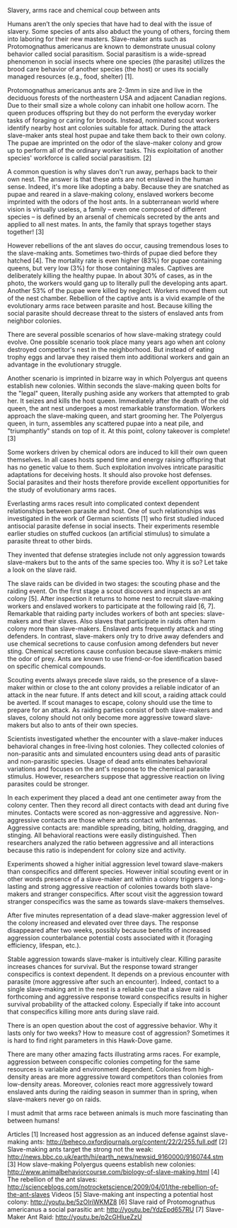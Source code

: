 Slavery, arms race and chemical coup between ants

Humans aren’t the only species that have had to deal with the issue of slavery. Some species of ants also abduct the young of others, forcing them into laboring for their new masters. Slave-maker ants such as Protomognathus americanus are known to demonstrate unusual colony behavior called social parasitism. Social parasitism is a wide-spread phenomenon in social insects where one species (the parasite) utilizes the brood care behavior of another species (the host) or uses its socially managed resources (e.g., food, shelter) [1].

Protomognathus americanus ants are 2-3mm in size and live in the deciduous forests of the northeastern USA and adjacent Canadian regions. Due to their small size a whole colony can inhabit one hollow acorn. The queen produces offspring but they do not perform the everyday worker tasks of foraging or caring for broods. Instead, nominated scout workers identify nearby host ant colonies suitable for attack. During the attack slave-maker ants steal host pupae and take them back to their own colony. The pupae are imprinted on the odor of the slave-maker colony and grow up to perform all of the ordinary worker tasks. This exploitation of another species' workforce is called social parasitism. [2]

A common question is why slaves don't run away, perhaps back to their own nest. The answer is that these ants are not enslaved in the human sense. Indeed, it's more like adopting a baby. Because they are snatched as pupae and reared in a slave-making colony, enslaved workers become imprinted with the odors of the host ants. In a subterranean world where vision is virtually useless, a family – even one composed of different species – is defined by an arsenal of chemicals secreted by the ants and applied to all nest mates. In ants, the family that sprays together stays together! [3]

However rebellions of the ant slaves do occur, causing tremendous loses to the slave-making ants. Sometimes two-thirds of pupae died before they hatched [4]. The mortality rate is even higher (83%) for pupae containing queens, but very low (3%) for those containing males. Captives are deliberately killing the healthy pupae. In about 30% of cases, as in the photo, the workers would gang up to literally pull the developing ants apart. Another 53% of the pupae were killed by neglect. Workers moved them out of the nest chamber. Rebellion of the captive ants is a vivid example of the evolutionary arms race between parasite and host. Because killing the social parasite should decrease threat to the sisters of enslaved ants from neighbor colonies.

There are several possible scenarios of how slave-making strategy could evolve. One possible scenario took place many years ago when ant colony destroyed competitor's nest in the neighborhood. But instead of eating trophy eggs and larvae they raised them into additional workers and gain an advantage in the evolutionary struggle.

Another scenario is imprinted in bizarre way in which Polyergus ant queens establish new colonies. Within seconds the slave-making queen bolts for the "legal" queen, literally pushing aside any workers that attempted to grab her. It seizes and kills the host queen. Immediately after the death of the old queen, the ant nest undergoes a most remarkable transformation. Workers approach the slave-making queen, and start grooming her. The Polyergus queen, in turn, assembles any scattered pupae into a neat pile, and "triumphantly" stands on top of it. At this point, colony takeover is complete! [3]

Some workers driven by chemical odors are induced to kill their own queen themselves. In all cases hosts spend time and energy raising offspring that has no genetic value to them. Such exploitation involves intricate parasitic adaptations for deceiving hosts. It should also provoke host defenses. Social parasites and their hosts therefore provide excellent opportunities for the study of evolutionary arms races.

Everlasting arms races result into complicated context dependent relationships between parasite and host. One of such relationships was investigated in the work of German scientists [1] who first studied induced antisocial parasite defense in social insects. Their experiments resemble earlier studies on stuffed cuckoos (an artificial stimulus) to simulate a parasite threat to other birds.

They invented that defense strategies include not only aggression towards slave-makers but to the ants of the same species too. Why it is so? Let take a look on the slave raid.

The slave raids can be divided in two stages: the scouting phase and the raiding event. On the first stage a scout discovers and inspects an ant colony [5]. After inspection it returns to home nest to recruit slave-making workers and enslaved workers to participate at the following raid [6, 7]. Remarkable that raiding party includes workers of both ant species: slave-makers and their slaves. Also slaves that participate in raids often harm colony more than slave-makers. Enslaved ants frequently attack and sting defenders. In contrast, slave-makers only try to drive away defenders and use chemical secretions to cause confusion among defenders but never sting. Chemical secretions cause confusion because slave-makers mimic the odor of prey. Ants are known to use friend-or-foe identification based on specific chemical compounds.

Scouting events always precede slave raids, so the presence of a slave-maker within or close to the ant colony provides a reliable indicator of an attack in the near future. If ants detect and kill scout, a raiding attack could be averted. If scout manages to escape, colony should use the time to prepare for an attack. As raiding parties consist of both slave-makers and slaves, colony should not only become more aggressive toward slave-makers but also to ants of their own species.

Scientists investigated whether the encounter with a slave-maker induces behavioral changes in free-living host colonies. They collected colonies of non-parasitic ants and simulated encounters using dead ants of parasitic and non-parasitic species. Usage of dead ants eliminates behavioral variations and focuses on the ant's response to the chemical parasite stimulus. However, researchers suppose that aggressive reaction on living parasites could be stronger.

In each experiment they placed a dead ant one centimeter away from the colony center. Then they record all direct contacts with dead ant during five minutes. Contacts were scored as non-aggressive and aggressive. Non-aggressive contacts are those where ants contact with antennas. Aggressive contacts are: mandible spreading, biting, holding, dragging, and stinging. All behavioral reactions were easily distinguished. Then researchers analyzed the ratio between aggressive and all interactions because this ratio is independent for colony size and activity.

Experiments showed a higher initial aggression level toward slave-makers than conspecifics and different species. However initial scouting event or in other words presence of a slave-maker ant within a colony triggers a long-lasting and strong aggressive reaction of colonies towards both slave-makers and stranger conspecifics. After scout visit the aggression toward stranger conspecifics was the same as towards slave-makers themselves.

After five minutes representation of a dead slave-maker aggression level of the colony increased and elevated over three days. The response disappeared after two weeks, possibly because benefits of increased aggression counterbalance potential costs associated with it (foraging efficiency, lifespan, etc.).

Stable aggression towards slave-maker is intuitively clear. Killing parasite increases chances for survival. But the response toward stranger conspecifics is context dependent. It depends on a previous encounter with parasite (more aggressive after such an encounter). Indeed, contact to a single slave-making ant in the nest is a reliable cue that a slave raid is forthcoming and aggressive response toward conspecifics results in higher survival probability of the attacked colony. Especially if take into account that conspecifics killing more ants during slave raid.

There is an open question about the cost of aggressive behavior. Why it lasts only for two weeks? How to measure cost of aggression? Sometimes it is hard to find right parameters in this Hawk-Dove game.

There are many other amazing facts illustrating arms races. For example, aggression between conspecific colonies competing for the same resources is variable and environment dependent. Colonies from high-density areas are more aggressive toward competitors than colonies from low-density areas. Moreover, colonies react more aggressively toward enslaved ants during the raiding season in summer than in spring, when slave-makers never go on raids.

I must admit that arms race between animals is much more fascinating than between humans!

Articles
[1] Increased host aggression as an induced defense against slave-making ants: http://beheco.oxfordjournals.org/content/22/2/255.full.pdf
[2] Slave-making ants target the strong not the weak: http://news.bbc.co.uk/earth/hi/earth_news/newsid_9160000/9160744.stm
[3] How slave-making Polyergus queens establish new colonies: http://www.animalbehaviorcourse.com/biology-of-slave-making.html
[4] The rebellion of the ant slaves: http://scienceblogs.com/notrocketscience/2009/04/01/the-rebellion-of-the-ant-slaves
Videos
[5] Slave-making ant inspecting a potential host colony: http://youtu.be/5zOIriWKMZ8
[6] Slave raid of Protomognathus americanus a social parasitic ant: http://youtu.be/YdzEpd657RU
[7] Slave-Maker Ant Raid: http://youtu.be/p2cGHlueZzU
